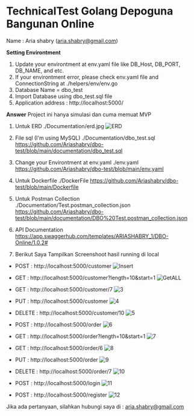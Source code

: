 # TechnicalTest Golang Depoguna Bangunan Online

Name : Aria shabry (aria.shabry@gmail.com)



**Setting Environtment**

1. Update your environtment at env.yaml file like DB_Host, DB_PORT, DB_NAME, and etc.
2. If your environtment error, please check env.yaml file and ConnectionString at ./helpers/env/env.go
3. Database Name = dbo_test
4. Import Database using dbo_test.sql file
5. Application address : http://localhost:5000/

**Answer**
Project ini hanya simulasi dan cuma memuat MVP



1. Untuk ERD
./Documentation/erd.jpg
![ERD](https://github.com/Ariashabry/dbo-test/blob/main/documentation/erd.jpg?raw=true)

2. File sql (I'm using MySQL)
./Documentation/dbo_test.sql
https://github.com/Ariashabry/dbo-test/blob/main/documentation/dbo_test.sql

3. Change your Environtment at env.yaml
./env.yaml
https://github.com/Ariashabry/dbo-test/blob/main/env.yaml

4. Untuk Dockerfile 
./DockerFile
https://github.com/Ariashabry/dbo-test/blob/main/Dockerfile


5. Untuk Postman Collection
./Documentation/Test.postman_collection.json
https://github.com/Ariashabry/dbo-test/blob/main/documentation/DBO%20Test.postman_collection.json

6. API Documentation
https://app.swaggerhub.com/templates/ARIASHABRY_1/DBO-Online/1.0.2#

6. Berikut Saya Tampilkan Screenshoot hasil running di local

- POST : http://localhost:5000/customer
![Insert](https://github.com/Ariashabry/dbo-test/blob/main/documentation/1.%20customer%20-%20create.png?raw=true)

- GET : http://localhost:5000/customer?length=10&start=1
![GetALL](https://github.com/Ariashabry/dbo-test/blob/main/documentation/2.%20customer%20-%20get%20All.png?raw=true)

- GET : http://localhost:5000/customer/7
![3](https://github.com/Ariashabry/dbo-test/blob/main/documentation/3.%20customer%20-%20get%20By%20id.png?raw=true)

- PUT : http://localhost:5000/customer
![4](https://github.com/Ariashabry/dbo-test/blob/main/documentation/4.%20customer%20-%20update.png?raw=true)

- DELETE : http://localhost:5000/customer/10
![5](https://github.com/Ariashabry/dbo-test/blob/main/documentation/5.%20customer%20-%20delete.png?raw=true)

- POST : http://localhost:5000/order
![6](https://github.com/Ariashabry/dbo-test/blob/main/documentation/6.%20Order%20-%20create.png?raw=true)

- GET : http://localhost:5000/order?length=10&start=1
![7](https://github.com/Ariashabry/dbo-test/blob/main/documentation/7.%20Order%20-%20get%20All.png?raw=true)

- GET : http://localhost:5000/order/6
![8](https://github.com/Ariashabry/dbo-test/blob/main/documentation/8.%20Order%20-%20get%20By%20Id.png?raw=true)

- PUT : http://localhost:5000/order
![9](https://github.com/Ariashabry/dbo-test/blob/main/documentation/9.%20Order%20-%20Update.png?raw=true)

- DELETE : http://localhost:5000/order/7
![10](https://github.com/Ariashabry/dbo-test/blob/main/documentation/10.%20Order%20-%20Delete.png?raw=true)

- POST : http://localhost:5000/login
![11](https://github.com/Ariashabry/dbo-test/blob/main/documentation/11.%20Login.png?raw=true)

- POST : http://localhost:5000/register
![12](https://github.com/Ariashabry/dbo-test/blob/main/documentation/12.%20Register.png?raw=true)


Jika ada pertanyaan, silahkan hubungi saya di : aria.shabry@gmail.com


